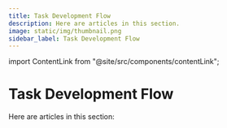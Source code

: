 ```yaml
---
title: Task Development Flow
description: Here are articles in this section.
image: static/img/thumbnail.png
sidebar_label: Task Development Flow
---
```


import ContentLink from "@site/src/components/contentLink";

# Task Development Flow

Here are articles in this section:

<ContentLink title="Create Task" link="./create-task" iconType="copy"/>
<br />
<ContentLink title="Whitelist Task" link="./whitelist-task" iconType="copy"/>
<br/>
<ContentLink title="Create Staking Wallet" link="./create-staking-wallet" iconType="copy"/>
